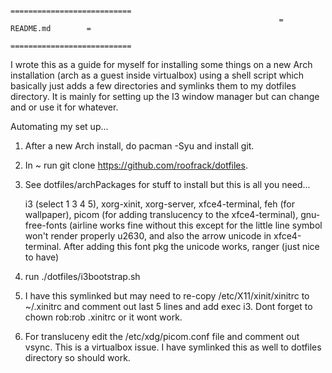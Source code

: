                                                                 ===========================
                                                                =        README.md        =
                                                                ===========================

I wrote this as a guide for myself for installing some things on a new Arch
installation (arch as a guest inside virtualbox) using a shell script which basically just adds a few directories and
symlinks them to my dotfiles directory. It is mainly for setting up the I3
window manager but can change and or use it for whatever.


Automating my set up...


 1. After a new Arch install, do pacman -Syu and install git.

 2. In ~ run git clone https://github.com/roofrack/dotfiles.

 3. See dotfiles/archPackages for stuff to install but this is all you need...

     i3 (select 1 3 4 5),
     xorg-xinit,
     xorg-server,
     xfce4-terminal,
     feh (for wallpaper),
     picom (for adding translucency to the xfce4-terminal),
     gnu-free-fonts (airline works fine without this except for the little line symbol won't
        render properly u2630, and also the arrow unicode in xfce4-terminal. After adding this
        font pkg the unicode works,
     ranger (just nice to have)

 4. run ./dotfiles/i3bootstrap.sh

 5. I have this symlinked but may need to re-copy /etc/X11/xinit/xinitrc to
     ~/.xinitrc and comment out last 5 lines and add exec i3. Dont forget to
     chown rob:rob .xinitrc or it wont work.

 6. For transluceny edit the /etc/xdg/picom.conf file and comment out vsync. This is a
    virtualbox issue. I have symlinked this as well to dotfiles directory so should work.
